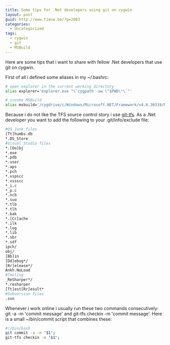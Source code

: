 ```yaml
---
title: Some tips for .Net developers using git on cygwin
layout: post
guid: http://www.timvw.be/?p=2083
categories:
  - Uncategorized
tags:
  - cygwin
  - git
  - MSBuild
---
```

Here are some tips that i want to share with fellow .Net developers that use git on cygwin.

First of all i defined some aliases in my ~/.bashrc:

```bash
# open explorer in the current working directory 
alias explorer='explorer.exe "\`cygpath -aw \"$PWD\"\`"'

# invoke MSBuild
alias msbuild='/cygdrive/c/Windows/Microsoft.NET/Framework/v4.0.30319/MSBuild.exe&'
```

Because i do not like the TFS source control story i use [git-tfs](https://github.com/spraints/git-tfs). As a .Net developer you want to add the following to your .git/info/exclude file:

```bash
#OS junk files
[Tt]humbs.db
*.DS_Store
#Visual Studio files  
*.[Oo]bj 
*.exe 
*.pdb
*.user
*.aps 
*.pch 
*.vspscc 
*.vssscc 
*_i.c 
*_p.c 
*.ncb 
*.suo 
*.tlb
*.tlh
*.bak
*.[Cc]ache
*.ilk 
*.log 
*.lib 
*.sbr 
*.sdf 
ipch/ 
obj/ 
[Bb]in
[Dd]ebug*/
[Rr]elease*/
Ankh.NoLoad
#Tooling 
_ReSharper*/ 
*.resharper
[Tt]est[Rr]esult*
#Subversion files 
.svn
```

Whenever i work online i usually run these two commands consecutively: git -a -m 'commit message' and git-tfs checkin -m 'commit message'. Here is a small ~/bin/commit script that combines these:

```bash
#!/bin/bash
git commit -a -m "$1";
git-tfs checkin -m "$1";
```
